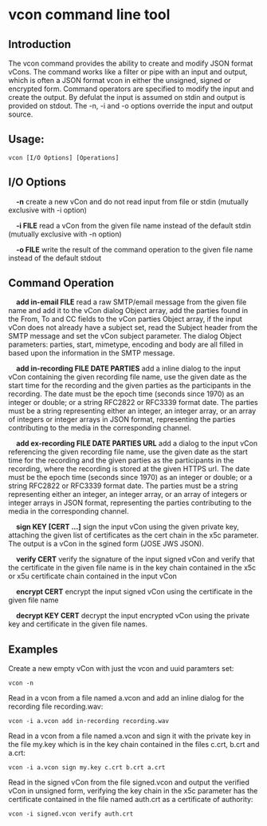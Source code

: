 # vcon command line tool

## Introduction
The vcon command provides the ability to create and modify JSON format vCons.  The command works like a filter or pipe with an input and output, which is often a JSON format vcon in either the unsigned, signed or encrypted form.  Command operators are specified to modify the input and create the output.  By defulat the input is assumed on stdin and output is provided on stdout.  The -n, -i and -o options override the input and output source.

## Usage:

```
vcon [I/O Options] [Operations]

```

## I/O Options

&nbsp;&nbsp;&nbsp;&nbsp;**-n** create a new vCon and do not read input from file or stdin (mutually exclusive with -i option)

&nbsp;&nbsp;&nbsp;&nbsp;**-i FILE** read a vCon from the given file name instead of the default stdin (mutually exclusive with -n option)

&nbsp;&nbsp;&nbsp;&nbsp;**-o FILE** write the result of the command operation to the given file name instead of the default stdout

## Command Operation

&nbsp;&nbsp;&nbsp;&nbsp;**add in-email FILE** read a raw SMTP/email message from the given file name and add it to the vCon dialog Object array, add the parties found in the From, To and CC fields to the vCon parties Object array, if the input vCon does not already have a subject set, read the Subject header from the SMTP message and set the vCon subject parameter.  The dialog Object parameters: parties, start, mimetype, encoding and body are all filled in based upon the information in the SMTP message.

&nbsp;&nbsp;&nbsp;&nbsp;**add in-recording FILE DATE PARTIES** add a inline dialog to the input vCon containing the given recording file name, use the given date as the start time for the recording and the given parties as the participants in the recording.  The date must be the epoch time (seconds since 1970) as an integer or double; or a string RFC2822 or RFC3339 format date. The parties must be a string representing either an integer, an integer array, or an array of integers or integer arrays in JSON format, representing the parties contributing to the media in the corresponding channel.


&nbsp;&nbsp;&nbsp;&nbsp;**add ex-recording FILE DATE PARTIES URL** add a dialog to the input vCon referencing the given recording file name, use the given date as the start time for the recording and the given parties as the participants in the recording, where the recording is stored at the given HTTPS url.  The date must be the epoch time (seconds since 1970) as an integer or double; or a string RFC2822 or RFC3339 format date. The parties must be a string representing either an integer, an integer array, or an array of integers or integer arrays in JSON format, representing the parties contributing to the media in the corresponding channel.

&nbsp;&nbsp;&nbsp;&nbsp;**sign KEY [CERT ...]** sign the input vCon using the given private key, attaching the given list of certificates as the cert chain in the x5c parameter.  The output is a vCon in the sgined form (JOSE JWS JSON).

&nbsp;&nbsp;&nbsp;&nbsp;**verify CERT** verify the signature of the input signed vCon and verify that the certificate in the given file name is in the key chain contained in the x5c or x5u certificate chain contained in the input vCon

&nbsp;&nbsp;&nbsp;&nbsp;**encrypt CERT** encrypt the input signed vCon using the certificate in the given file name

&nbsp;&nbsp;&nbsp;&nbsp;**decrypt KEY CERT** decrypt the input encrypted vCon using the private key and certificate in the given file names.

## Examples

Create a new empty vCon with just the vcon and uuid paramters set:

    vcon -n

Read in a vcon from a file named a.vcon and add an inline dialog for the recording file recording.wav:

    vcon -i a.vcon add in-recording recording.wav

Read in a vcon from a file named a.vcon and sign it with the private key in the file my.key which is in the key chain contained in the files c.crt, b.crt and a.crt:

    vcon -i a.vcon sign my.key c.crt b.crt a.crt

Read in the signed vCon from the file signed.vcon and output the verified vCon in unsigned form, verifying the key chain in the x5c parameter has the certificate contained in the file named auth.crt as a certificate of authority:

    vcon -i signed.vcon verify auth.crt


